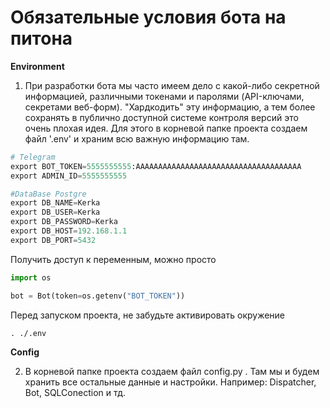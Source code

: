 # Обязательные условия бота на питона



**Environment**

1. При разработки бота мы часто имеем дело с какой-либо секретной информацией, различными токенами и паролями (API-ключами, секретами веб-форм). "Хардкодить" эту информацию, а тем более сохранять в публично доступной системе контроля версий это очень плохая идея.
Для этого в корневой папке проекта создаем файл '.env' и храним всю важную информацию там.

```python
# Telegram
export BOT_TOKEN=5555555555:AAAAAAAAAAAAAAAAAAAAAAAAAAAAAAAAAAAAA
export ADMIN_ID=5555555555

#DataBase Postgre
export DB_NAME=Kerka
export DB_USER=Kerka
export DB_PASSWORD=Kerka
export DB_HOST=192.168.1.1
export DB_PORT=5432
```

Получить доступ к переменным, можно просто
```python
import os

bot = Bot(token=os.getenv("BOT_TOKEN"))
```

Перед запуском проекта, не забудьте активировать окружение
```shell
. ./.env
```

**Config**   

2. В корневой папке проекта создаем файл config.py . Там мы и будем хранить все остальные данные и настройки. Например: Dispatcher, Bot, SQLConection и тд.
